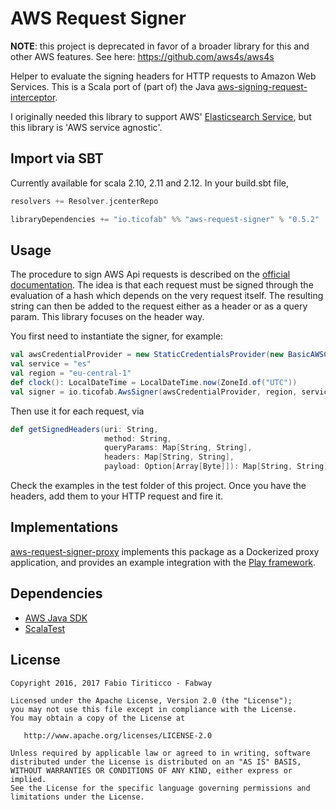 AWS Request Signer
==================

**NOTE**: this project is deprecated in favor of a broader library for this and other AWS features. See here: https://github.com/aws4s/aws4s

Helper to evaluate the signing headers for HTTP requests to Amazon Web Services. This is a Scala port of (part of) the Java [aws-signing-request-interceptor](https://github.com/inreachventures/aws-signing-request-interceptor).

I originally needed this library to support AWS' [Elasticsearch Service](https://aws.amazon.com/elasticsearch-service/), but this library is 'AWS service agnostic'.


Import via SBT
--------------

Currently available for scala 2.10, 2.11 and 2.12. In your build.sbt file,

```sbt
resolvers += Resolver.jcenterRepo

libraryDependencies += "io.ticofab" %% "aws-request-signer" % "0.5.2"
```

Usage
-----

The procedure to sign AWS Api requests is described on the [official documentation](http://docs.aws.amazon.com/general/latest/gr/sigv4_signing.html). The idea is that each request must be signed through the evaluation of a hash which depends on the very request itself. The resulting string can then be added to the request either as a header or as a query param. This library focuses on the header way.

You first need to instantiate the signer, for example:

```scala
val awsCredentialProvider = new StaticCredentialsProvider(new BasicAWSCredentials("YOUR-ID", "YOUR-SECRET"))
val service = "es"
val region = "eu-central-1"
def clock(): LocalDateTime = LocalDateTime.now(ZoneId.of("UTC"))
val signer = io.ticofab.AwsSigner(awsCredentialProvider, region, service, clock)
```

Then use it for each request, via

```scala
def getSignedHeaders(uri: String,
                     method: String,
                     queryParams: Map[String, String],
                     headers: Map[String, String],
                     payload: Option[Array[Byte]]): Map[String, String]
```


Check the examples in the test folder of this project. Once you have the headers, add them to your HTTP request and fire it.

Implementations
---------------
[aws-request-signer-proxy](https://github.com/charles-rumley/aws-request-signer-proxy) implements this package as a Dockerized proxy application, and provides an example integration with the [Play framework](https://www.playframework.com/).


Dependencies
------------

* [AWS Java SDK](https://aws.amazon.com/sdk-for-java/)
* [ScalaTest](http://www.scalatest.org)

License
--------

    Copyright 2016, 2017 Fabio Tiriticco - Fabway

    Licensed under the Apache License, Version 2.0 (the "License");
    you may not use this file except in compliance with the License.
    You may obtain a copy of the License at

       http://www.apache.org/licenses/LICENSE-2.0

    Unless required by applicable law or agreed to in writing, software
    distributed under the License is distributed on an "AS IS" BASIS,
    WITHOUT WARRANTIES OR CONDITIONS OF ANY KIND, either express or implied.
    See the License for the specific language governing permissions and
    limitations under the License.
